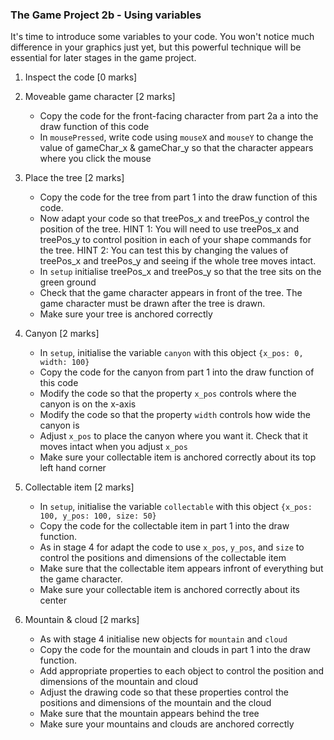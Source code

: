 ### The Game Project 2b - Using variables

It's time to introduce some variables to your code. You won't notice
much difference in your graphics just yet, but this powerful technique will
be essential for later stages in the game project.

1. Inspect the code [0 marks]

2. Moveable game character [2 marks]
	- Copy the code for the front-facing character from part 2a a into
	the draw function of this code
	- In `mousePressed`, write code using `mouseX` and `mouseY` to change the value of gameChar_x & gameChar_y so that the character appears where you click the mouse

3. Place the tree [2 marks]
	- Copy the code for the tree from part 1 into the draw function of this code.
	- Now adapt your code so that treePos_x and treePos_y control the position of the tree.
		HINT 1: You will need to use treePos_x and treePos_y to control position in each of your shape commands for the tree.
		HINT 2: You can test this by changing the values of treePos_x and treePos_y and seeing if the whole tree moves intact.
	- In `setup` initialise treePos_x and treePos_y so that the tree sits on the green ground
	- Check that the game character appears in front of the tree. The game character must be drawn after the tree is drawn.
	- Make sure your tree is anchored correctly

4. Canyon [2 marks]
	- In `setup`, initialise the variable `canyon` with this object `{x_pos: 0, width: 100}`
	- Copy the code for the canyon from part 1 into the draw function of this code
	- Modify the code so that the property `x_pos` controls where the canyon is on the x-axis
	- Modify the code so that the property `width` controls how wide the canyon is
	- Adjust `x_pos` to place the canyon where you want it. Check that it moves intact when you adjust `x_pos`
	- Make sure your collectable item is anchored correctly about its top left hand corner
	

5. Collectable item [2 marks]
	- In `setup`, initialise the variable `collectable` with this object `{x_pos: 100, y_pos: 100, size: 50}`
	- Copy the code for the collectable item in part 1 into the draw function.
	- As in stage 4 for adapt the code to use `x_pos`, `y_pos`, and `size` to control the positions and dimensions of the collectable item
	- Make sure that the collectable item appears infront of everything but the game character.
	- Make sure your collectable item is anchored correctly about its center

6. Mountain & cloud [2 marks]
	- As with stage 4 initialise new objects for `mountain` and `cloud`
	- Copy the code for the mountain and clouds in part 1 into the draw function.
	- Add appropriate properties to each object to control the position and dimensions of the mountain and cloud
	- Adjust the drawing code so that these properties control the positions and dimensions of the mountain and the cloud
	- Make sure that the mountain appears behind the tree
	- Make sure your mountains and clouds are anchored correctly
